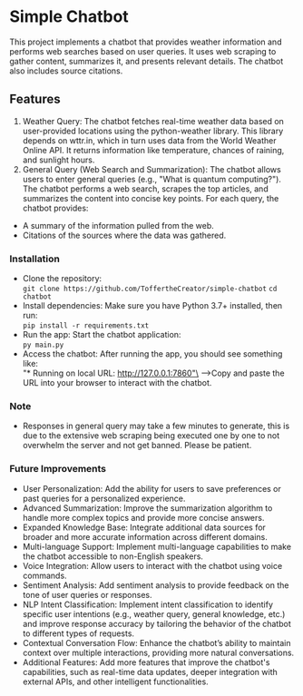 # Simple Chatbot
This project implements a chatbot that provides weather information and performs web searches based on user queries. It uses web scraping to gather content, summarizes it, and presents relevant details. The chatbot also includes source citations.

## Features
1. Weather Query:
The chatbot fetches real-time weather data based on user-provided locations using the python-weather library. This library depends on wttr.in, which in turn uses data from the World Weather Online API. It returns information like temperature, chances of raining, and sunlight hours.
2. General Query (Web Search and Summarization):
The chatbot allows users to enter general queries (e.g., "What is quantum computing?").
The chatbot performs a web search, scrapes the top articles, and summarizes the content into concise key points.
For each query, the chatbot provides:
* A summary of the information pulled from the web.
* Citations of the sources where the data was gathered.

### Installation
* Clone the repository:\
  `git clone https://github.com/ToffertheCreator/simple-chatbot`
  `cd chatbot`
* Install dependencies: Make sure you have Python 3.7+ installed, then run:\
`pip install -r requirements.txt`
* Run the app: Start the chatbot application:\
`py main.py`
* Access the chatbot: After running the app, you should see something like:\
  "* Running on local URL:  http://127.0.0.1:7860"\
 -->Copy and paste the URL into your browser to interact with the chatbot.

### Note
* Responses in general query may take a few minutes to generate, this is due to the extensive web scraping being executed one by one to not overwhelm the server and not get banned. Please be patient.

### Future Improvements
* User Personalization: Add the ability for users to save preferences or past queries for a personalized experience.
* Advanced Summarization: Improve the summarization algorithm to handle more complex topics and provide more concise answers.
* Expanded Knowledge Base: Integrate additional data sources for broader and more accurate information across different domains.
* Multi-language Support: Implement multi-language capabilities to make the chatbot accessible to non-English speakers.
* Voice Integration: Allow users to interact with the chatbot using voice commands.
* Sentiment Analysis: Add sentiment analysis to provide feedback on the tone of user queries or responses.
* NLP Intent Classification: Implement intent classification to identify specific user intentions (e.g., weather query, general knowledge, etc.) and improve response accuracy by tailoring the behavior of the chatbot to different types of requests.
* Contextual Conversation Flow: Enhance the chatbot’s ability to maintain context over multiple interactions, providing more natural conversations.
* Additional Features: Add more features that improve the chatbot's capabilities, such as real-time data updates, deeper integration with external APIs, and other intelligent functionalities.
